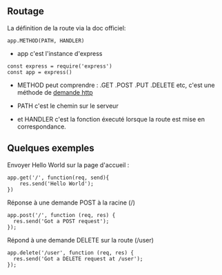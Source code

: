 ## Routage

La définition de la route via la doc officiel: 
```
app.METHOD(PATH, HANDLER)
```

*   app c'est l'instance d'express 
```
const express = require('express')
const app = express()
```

*   METHOD peut comprendre : .GET .POST .PUT .DELETE etc, c'est une méthode de [demande http](https://en.wikipedia.org/wiki/Hypertext_Transfer_Protocol)

*   PATH c'est le chemin sur le serveur

*   et HANDLER c'est la fonction éxecuté lorsque la route est mise en correspondance.

## Quelques exemples 

Envoyer Hello World sur la page d'accueil :
```
app.get('/', function(req, send){
    res.send('Hello World');
})
```

Réponse à une demande POST à la racine (/)
```
app.post('/', function (req, res) {
  res.send('Got a POST request');
});
```

Répond à une demande DELETE sur la route (/user)
```
app.delete('/user', function (req, res) {
  res.send('Got a DELETE request at /user');
});
```